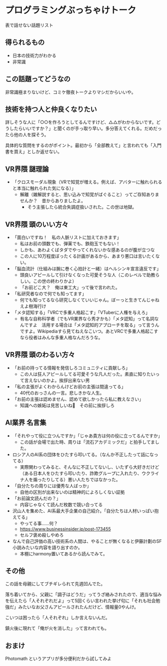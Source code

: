 # プログラミングぶっちゃけトーク

表で話せない話題リスト


## 得られるもの

  * 日本の技術力がわかる
  * 非常識


## この話題ってどうなの

非常識極まりないけど、コミケ徹夜トークよりマシだからいいや。


## 技術を持つ人と仲良くなりたい

詳しそうな人に「○○を作ろうとしてるんですけど、△△がわからないです。どうしたらいいですか？」と聞くのが手っ取り早い。多分答えてくれる。だめだったら他の人を探そう。

具体的な質問をするのがポイント。最初から「全部教えて」と言われても「入門書を買え」としか返せない。


## VR界隈 謎理論

* 「クロスモーダル現象（VRで知覚が増える。例えば、アバターに触れられると本当に触れられた気になる）」
  * 解離（雑解説すると、思い込みで知覚がばぐること）ってご存知ありませんか？　昔からありましたよ。
    * そう主張したら統合失調症扱いされた。この世は地獄。


## VR界隈 頭のいい方々

* 「面白いですね！　私の人脈リストに加えておきます」
  * 私はお前の頭数でも、弾薬でも、鉄砲玉でもない！
  * しかも、あわよくばタダでやってくれないかな感あるのが腹が立つな
  * この人に10万程度ぼったくる計画があるから、あまり悪口は言いたくない。
* 「脳血流計（仕組みは腕に巻く心拍計と一緒）はヘルシンキ宣言違反です」
  * 頭良いアピールして引けなくなった可愛そうな人（このレベルで助教らしい。この世の終わりかよ）
  * 「お前どこ大？　俺は東工大」って後で言われた。
* 「私研究者なので何でも知ってます」
  * 何でも知ってるなら研究しなくていいじゃん。ぼーっと生きてんじゃねえよ樹海行け
* 「メタ認知する」「VRCで多重人格起こす」「VTuberに人権を与えろ」
  * 有名な自称科学者（でもVR業界なら秀才かも）「メタ認知」って名詞なんですよ　活用する場合は「メタ認知的アプローチを取る」って言うんですよ。Wikipediaすら見てねえなこいつ。あとVRCで多重人格起こすなら役者はみんな多重人格なんだろうな。


## VR界隈 頭のわるい方々

* 「お前の持ってる情報を発信しろコミュニティに貢献しろ」
  * この人は狂人アピールしてる可愛そうな凡人だった。素直に知りたいって言えないのかよ。挨拶出来ない男
* 「私の主張がよくわからんけどお前の主張は間違ってる」
  * 40代のおっさんの一言。悲しきかな人生。
* 「お前の主張は認めません、認めて欲しかったら私に教えなさい」
  * 知識への嫉妬は見苦しいね🌟　その前に挨拶しろ


## AI業界 名言集

  * 「それやって役に立つんですか」「じゃあ貴方は何の役に立ってるんですか」
    * この話が会場で出た時、周りは「流石アカデミックだ」と拍手してました。
  * ロシア人のAI系の団体をひたすら叩いてる。（なんか不正したって話になってる）
    * 実際関わってみると、そんなに不正してないし、いたずら大好きだけど（ある日本人をひたすら叩いたり、詐欺グループに入れたり、ウクライナ人を煽ったりしてる）悪い人たちではなかった。
  * 「自分たちの周りには優秀な人ばっか」
    * 自他の区別が出来ないのは精神的によろしくない証拠
  * 「お前論文読んだの？」
    * 内容じゃなくて読んだ枚数で競い合ってる
  * 沢山人を集めた、AI系最大手企業の自己紹介。「自分たちは人材いっぱい抱えてる」
    * やってる事……何？
    * https://www.businessinsider.jp/post-173455
    * セルフ褒め殺しやめろ
  * なんで自己評価の高い技術系の人間は、やることが無くなると伊藤計劃のSF小説みたいな内容を語り出すのか。
    * 本棚にharmony置いてあるから読んでみて。


## その他

この話を母親にしてブチギレられて先週凹んでた。

落ち着いてから、父親に「調子はどうだ」ってうざ絡みされたので、適当な悩みを伝えたら「人それぞれだよ」って5回くらい言われた挙げ句に「それも社会勉強だ」みたいなお父さんアピールされたんだけど、情報量0やんけ。

こいつは困ったら「人それぞれ」しか言えないんだ。

鎮火後に現れて「俺が火を消した」って言われても。


## おまけ

Photomath というアプリが多分便利だから試してみよ
